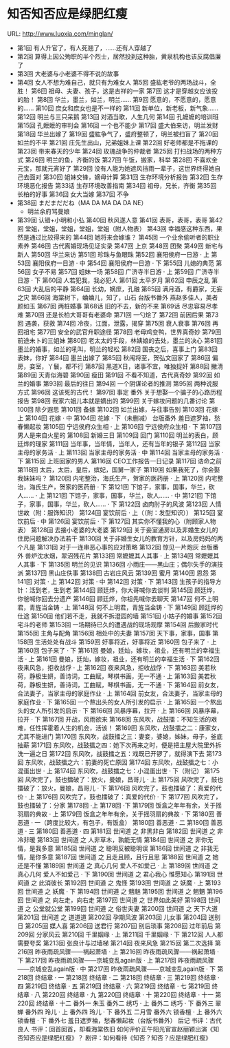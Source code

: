 # 知否知否应是绿肥红瘦

URL: http://www.luoxia.com/minglan/

- 第1回 有人升官了，有人死翘了，……还有人穿越了 
- 第2回 算得上因公殉职的半个烈士，居然投到这种胎，黄泉机构也该反腐倡廉了 
- 第3回 大老婆与小老婆不得不说的故事
- 第4回 女人不想为难自己，就只有为难女人 第5回 盛紘老爷的两场战斗，全胜！ 第6回 祖母、夫妻、孩子，这是吉祥的一家 第7回 这才是穿越女应该投的胎！ 第8回 华兰，墨兰，如兰，明兰…… 第9回 愿意的，不愿意的，愿意的…… 第10回 庶女和庶女也是不一样的 第11回 新单位，新老板，新气象…… 第12回 明兰与三只呆鹅 第13回 对酒当歌，人生几何 第14回 孔嬷嬷的培训班 第15回 孔嬷嬷的审判会 第16回 一个也不能少 第17回 盛大伯来访，明兰发财 第18回 华兰出嫁了 第19回 盛紘争气了，盛府整顿了，明兰被扫盲了 第20回 如兰的不平 第21回 庄先生出山，兄弟姐妹上课 第22回 好老师都是不拖课的 第23回 带来春天的少年 第24回 玫瑰战争的仲裁者 第25回 打扫战场的两种方式 第26回 明兰的鱼，齐衡的饭 第27回 午饭，搬家，科举 第28回 不喜欢金元宝，那就元宵好了 第29回 没有人能为她遮风挡雨一辈子，这世界终得她自己去面对 第30回 姐妹交锋，嫡母计算 第31回 生存环境分析报告 第32回 生存环境恶化报告 第33话 生存环境改善指南 第34回 祖母，兄长，齐衡 第35回 长柏的好事 第36回 女大当嫁 第37回 不争 
- 第38回 まだまだだね（MA DA MA DA DA NE） 
  - 明兰余府骂曼娘
- 第39回 认错+小明和小弘 第40回 秋风遂人意 第41回 表哥，表哥，表哥 第42回 堂姐，堂姐，堂姐，堂姐，堂姐（附人物表） 第43回 幸福感这种东西，果然是通过比较得来的 第44回 她将来会嫁谁？ 第45回 一个业余偷听者的职业素养 第46回 古代离婚现场见证实录 第47回 上京 第48回 团聚 第49回 新宅与新人 第50回 华兰来访 第51回 珍珠与鱼眼珠 第52回 襄阳侯府一日游 · 上 第53回 襄阳侯府一日游 · 中 第54回 襄阳侯府一日游 · 下 第55回 儿媳的典范 第56回 女子不易 第57回 姐妹一场 第58回 广济寺半日游 · 上 第59回 广济寺半日游 · 下 第60回 人若犯我，我必犯人 第61回 太平岁月 第62回 申辰之乱 第63回 大乱后的平静 第64回 长幼，嫡庶，孔融 第65回 满月酒，有爵家，无妄之灾 第66回 海棠树下，蛐蛐儿，知了，山石 台版书番外 燕赵多佳人，美者颜如玉 第67回 两桩婚事 第68话 旧的不去，新的不来 第69话 尽忠容易尽孝难 第70回 还是长柏大哥哥有老婆命 第71回 一勺烩了 第72回 前因后果 第73回 遇袭，获救 第74回 冷夜，江面，泄露，揭穿 第75回 衰人衰事 第76回 再回祖宅 第77回 安全的武官升职途径 第78回 老母鸡变鸭，世界真奇妙 第79回 前途未卜的三姐妹 第80回 老太太的手段，林姨娘的去处，墨兰的决心 第81回 墨兰的婚事，如兰的吼叫，明兰的轻松 第82回 国丧之后，喜事上门 第83回 表妹，你好 第84回 墨兰出嫁了 第85回 秋闱将至，贺弘文回家了 第86回 偏房，妾室，丫鬟，都不行 第87回 黑道X日，诸事不宜，唯独捉奸 第88回 撇清 第89回 天青似海碧 第90回 瘦田 第91回 不看不知道，古代真奇妙 第92回 如兰的婚事 第93回 最后的往日 第94回 一个阴谋论者的推测 第95回 两种说服方式 第96回 这该死的古代！ 第97回 事定 番外 关于想娶一个骗子的心路历程报告 第98回 我家六姐儿本就是嫡出的 第99回 关于嫁妆问题的几番讨论 第100回 除夕遐思 第101回 备嫁 第102回 如兰出嫁，与往事告别 第103回 花嫁 · 上 第104回 花嫁 · 中 第104回 花嫁 · 下（未删减） 台版番外 羞日遮罗袖，愁春懒起妆 第105回 宁远侯府众生相 · 上 第106回 宁远侯府众生相 · 下 第107回 男人是来自火星的 第108回 新婚三日 第109回 回门 第110回 明兰的表白，顾廷烨的理家 第111回 当年事，当年情，当年人，还有当年的银子 第112回 当家主母的家务活 · 上 第113回 当家主母的家务活 · 中 第114回 当家主母的家务活 · 下 第115回 上班回家的男人 第116回 CEO工作报告一日记录 第117回 诰命之前 第118回 太后，太后，皇后，嫔妃，国舅一家子 第119回 如果我死了，你会娶我妹妹吗？ 第120回 内宅整治，海氏生产，贺家的医药册 · 上 第120回 内宅整治，海氏生产，贺家的医药册 · 下 第121回 下馆子，家事，国事，华兰，砍人…… · 上 第121回 下馆子，家事，国事，华兰，砍人…… · 中 第121回 下馆子，家事，国事，华兰，砍人…… · 下 第122回 卤肉肘子的风波 第123回 人情世故（附：服饰知识） 第124回 宴饮前后 · 上（（附：发型知识）） 第125回 宴饮前后 · 中 第126回 宴饮前后 · 下 第127回 其实你不懂我的心（附顾家人物表） 第128回 去接小老婆的大老婆 第129回 关于妾室通房以及非婚生女儿的住房问题解决办法若干 第130回 关于非婚生女儿的教育方针，以及房妈妈的两个凡是 第131回 对于一连串恶心事的应对策略 第132回 惊见一片炮灰 台版番外 兽炉沈水烟，翠沼残花片 第133回 常嬷嬷其人其事 · 上 第134回 常嬷嬷其人其事 · 下 第135回 明兰的见识 第136回 小雨庄——黑山庄；偶尔失手的演技派 第137回 黑山庄佚事 第138回 古岩庄风云 第139回 蜜月 第140回 恩怨 第141回 对策 · 上 第142回 对策 · 中 第142回 对策 · 下 第143回 生孩子的指导方针：活到老，生到老 第144回 顾廷烨，你大哥喊你去谈判 第145回 顾廷烨，你爸喊你回去分遗产 第146回 顾廷烨，你祖先喊你去聊天 第147回 何不上明君，青旌当金铸 · 上 第148回 何不上明君，青旌当金铸 · 下 第149回 顾廷烨的仕途 第150回 他们若不走，我就不拆澄园的墙 第151回 小姑子的婚事 第152回 宅斗的老师 第153回 一场期待已久的遭遇战的现场观摩 第154回 后搬家时代 第155回 主角与配角 第156回 相处中的夫妻 第157回 天下事，家事，国事 第158回 生活处处有战斗 第159回 好事将近，好事将近 第160回 包子来了 · 上 第160回 包子来了 · 下 第161回 曼娘，廷灿，嫁妆，祖业，还有明兰的幸福生活 · 上 第161回 曼娘，廷灿，嫁妆，祖业，还有明兰的幸福生活 · 下 第162回 夜来风急，拒收战俘 · 上 第162回 夜来风急，拒收战俘 · 下 第163回 美若秋荷，静极生妍，善诗词，工曲赋，琴棋书画，无一不通 · 上 第163回 美若秋荷，静极生妍，善诗词，工曲赋，琴棋书画，无一不通 · 下 第164回 前女友，合法妻子，当家主母的家庭作业 · 上 第164回 前女友，合法妻子，当家主母的家庭作业 · 下 第165回 一个熬出头的女人所引发的启示 · 上 第165回 一个熬出头的女人所引发的启示 · 下 第166回 风暴序幕，拉开 · 上 第166回 风暴序幕，拉开 · 下 第167回 开战，风雨欲来 第168回 东风吹，战鼓擂：不知生活的艰难，任性挥霍着人生的机会，活该！ 第169回 东风吹，战鼓擂之二：康家女，尤其不能进门 第170回 东风吹，战鼓擂之三：妻妾，婆媳，姊妹，母子，釜底抽薪 第171回 东风吹，战鼓擂之四：她下次再来之时，便是把主屋大院里外拆洗一遍之日 第172回 东风吹，战鼓擂之五：戏既已开锣了，就得演下去 第173回 东风吹，战鼓擂之六：前妻的死亡原因 第174回 东风吹，战鼓擂之七：小混蛋出世 · 上 第174回 东风吹，战鼓擂之七：小混蛋出世 · 下（附记） 第175回 风吹完了，鼓也擂破了：放火，曼娘，昌哥儿 · 上 第175回 风吹完了，鼓也擂破了：放火，曼娘，昌哥儿 · 下 第176回 风吹完了，鼓也擂破了：真爱的代价 · 上 第176回 风吹完了，鼓也擂破了：真爱的代价 · 下 第177回 风吹完了，鼓也擂破了：分家 第178回 ·上 第178回 ·下 第179回 饭盒之年年有余，关于摇羽扇的典故 · 上 第179回 饭盒之年年有余，关于摇羽扇的典故 · 下 第180回 善恶道 · 一（跨度比较大，有包子，有饭盒） 第180回 善恶道 · 二 第180回 善恶道 · 三 第180回 善恶道 · 四 第181回 世间道 之 非黑非白 第182回 世间道 之 非冷非暖 第183回 世间道 之 人非草木，孰能无情 第184回 世间道 之 非你无情，是我多意 第185回 世间道 之 聪明反被聪明误 第186回 世间道 之 非我无情，是你多意 第187回 世间道 之 且走且顾，且行且思 第188回 世间道 之 她还是不懂 第189回 世间道 之 真心几何 爱人不如爱己 · 上 第189回 世间道 之 真心几何 爱人不如爱己 · 下 第190回 世间道 之 君心我心 惟愿知心 第191回 世间道 之 此消彼长 第192回 世间道 之 鬼怪 第193回 世间道 之 妖魔 · 上 第193回 世间道 之 妖魔 · 下 第194回 世间道 之 魑魅 第195回 世间道 之 魍魉 第196回 世间道 之 向左走，向右走 第197回 世间道 之 世界如此美好 第198回 世间道 之 公堂就公堂 第199回 世间道 之 俗世夫妻 第200回 世间道 之 天下大道 第201回 世间道 之 道道道 第202回 孕期风波 第203回 儿女事 第204回 送别日 第205回 媒人喜 第206回 送君行 第207回 别后琐事 第208回 过年前后 第209回 分家风云 第210回 千里姻缘 · 上 第211回 千里姻缘 · 下 第212回 人人都需要夸奖 第213回 张良计与过墙梯 第214回 夜来风急 第215回 第二次选择 第216回 昨夜雨疏风骤——祸起萧墙 · 上 第216回 昨夜雨疏风骤——祸起萧墙 · 下 第217回 昨夜雨疏风骤——京城变乱again版 · 上 第217回 昨夜雨疏风骤——京城变乱again版 · 中 第217回 昨夜雨疏风骤——京城变乱again版 · 下 第218回 终结章 · 一 第218回 终结章 · 二 第218回 终结章 · 三 第219回 终结章 · 四 第219回 终结章 · 五 第219回 终结章 · 六 第219回 终结章 · 七 第219回 终结章 · 八 第220回 终结章 · 九 第220回 终结章 · 十 第220回 终结章 · 十一 第220回 终结章 · 十二 番外一 朱玉 番外二 绣巧 · 上 番外二 绣巧 · 下 番外三 翠蝉 番外四 玲儿 · 上 番外四 玲儿 · 下 番外五 二月雪 番外六 锁香檀 · 上 番外六 锁香檀 · 下 番外七 羞日遮罗袖，愁春懒起妆（台版书番外） 后记 书评：古代良人 书评：回首回首，却看海棠依旧 如何评价正午阳光官宣赵丽颖出演《知否知否应是绿肥红瘦》？ 剧评：如何看待《知否？知否？应是绿肥红瘦》
